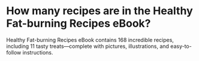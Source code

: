 # How many recipes are in the Healthy Fat-burning Recipes eBook?

Healthy Fat-burning Recipes eBook contains 168 incredible recipes, including 11 tasty treats—complete with pictures, illustrations, and easy-to-follow instructions.